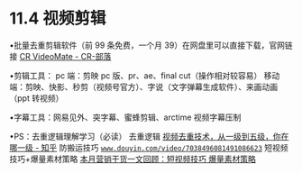 # 11.4 视频剪辑

•批量去重剪辑软件（前 99 条免费，一个月 39）在网盘里可以直接下载，官网链接 [CR VideoMate - CR-部落](http://www.cr-soft.net/crvideomate.html)

•剪辑工具： pc 端：剪映 pc 版、pr、ae、final cut（操作相对较容易） 移动端：剪映、快影、秒剪（视频号官方）、字说（文字弹幕生成软件）、来画动画（ppt 转视频）

•字幕工具：网易见外、突字幕、蜜蜂剪辑、arctime 视频字幕压制

•PS：去重逻辑理解学习（必读） 去重逻辑 [视频去重技术，从一级到五级，你在哪一级 - 知乎](https://zhuanlan.zhihu.com/p/353343261) 防搬运技巧 [`www.douyin.com/video/7038496081491086623`](https://www.douyin.com/video/7038496081491086623) 短视频技巧+爆量素材策略 [本月营销干货一文回顾：短视频技巧 爆量素材策略](https://mp.weixin.qq.com/s/QTiWdOK1oz3DEv8iRAVHGw)